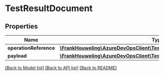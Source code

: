 # TestResultDocument

## Properties
Name | Type | Description | Notes
------------ | ------------- | ------------- | -------------
**operationReference** | [**\FrankHouweling\AzureDevOpsClient\TestResults\Model\TestOperationReference**](TestOperationReference.md) |  | [optional] 
**payload** | [**\FrankHouweling\AzureDevOpsClient\TestResults\Model\TestResultPayload**](TestResultPayload.md) |  | [optional] 

[[Back to Model list]](../README.md#documentation-for-models) [[Back to API list]](../README.md#documentation-for-api-endpoints) [[Back to README]](../README.md)


